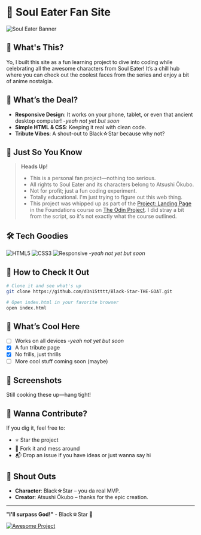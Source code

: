 # 🌟 Soul Eater Fan Site

![Soul Eater Banner](https://img.shields.io/badge/Soul%20Eater-Black%E2%98%86Star-red?style=for-the-badge&logo=data:image/png;base64,iVBORw0KGgoAAAANSUhEUgAAAAEAAAABCAYAAAAfFcSJAAAACklEQVR4nGMAAQAABQABDQottAAAAABJRU5ErkJggg==)

## 📖 What's This?

Yo, I built this site as a fun learning project to dive into coding while celebrating all the awesome characters from Soul Eater! It’s a chill hub where you can check out the coolest faces from the series and enjoy a bit of anime nostalgia.

## 🎯 What’s the Deal?

- **Responsive Design**: It works on your phone, tablet, or even that ancient desktop computer! -*yeah not yet but soon*
- **Simple HTML & CSS**: Keeping it real with clean code.
- **Tribute Vibes**: A shout-out to Black☆Star because why not?

## 🚨 Just So You Know

> **Heads Up!**
> - This is a personal fan project—nothing too serious.
> - All rights to Soul Eater and its characters belong to Atsushi Ōkubo.
> - Not for profit; just a fun coding experiment.
> - Totally educational. I'm just trying to figure out this web thing.
> - This project was whipped up as part of the [Project: Landing Page](https://www.theodinproject.com/lessons/foundations-landing-page) in the Foundations course on [The Odin Project](https://www.theodinproject.com/). I did stray a bit from the script, so it's not exactly what the course outlined.


## 🛠 Tech Goodies

![HTML5](https://img.shields.io/badge/HTML5-E34F26?style=for-the-badge&logo=html5&logoColor=white)
![CSS3](https://img.shields.io/badge/CSS3-1572B6?style=for-the-badge&logo=css3&logoColor=white)
![Responsive](https://img.shields.io/badge/Responsive-Design-blueviolet?style=for-the-badge) -*yeah not yet but soon*

## 🚀 How to Check It Out

```bash
# Clone it and see what's up
git clone https://github.com/d3n15tttt/Black-Star-THE-GOAT.git

# Open index.html in your favorite browser
open index.html
```

## 🌈 What’s Cool Here

- [ ] Works on all devices -*yeah not yet but soon*
- [x] A fun tribute page
- [x] No frills, just thrills
- [ ] More cool stuff coming soon (maybe)

## 📸 Screenshots

Still cooking these up—hang tight!

## 🤝 Wanna Contribute?

If you dig it, feel free to:
- ⭐ Star the project
- 🍴 Fork it and mess around
- 📬 Drop an issue if you have ideas or just wanna say hi

## 🙏 Shout Outs

- **Character**: Black☆Star – you da real MVP.
- **Creator**: Atsushi Ōkubo – thanks for the epic creation.

---

**"I'll surpass God!"** - Black☆Star 🌟

[![Awesome Project](https://img.shields.io/badge/Awesome-Project-fc0?style=for-the-badge)](https://github.com/d3n15tttt)
